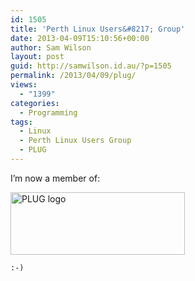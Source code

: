 ```yaml
---
id: 1505
title: 'Perth Linux Users&#8217; Group'
date: 2013-04-09T15:10:56+00:00
author: Sam Wilson
layout: post
guid: http://samwilson.id.au/?p=1505
permalink: /2013/04/09/plug/
views:
  - "1399"
categories:
  - Programming
tags:
  - Linux
  - Perth Linux Users Group
  - PLUG
---
```

I&#8217;m now a member of:

<img src="http://samwilson.id.au/wp-content/uploads/2013/04/plug_logo.png" alt="PLUG logo" width="279" height="100" />

`:-)`